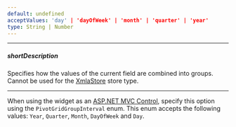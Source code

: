 ```yaml
---
default: undefined
acceptValues: 'day' | 'dayOfWeek' | 'month' | 'quarter' | 'year'
type: String | Number
---
```

---
##### shortDescription
Specifies how the values of the current field are combined into groups. Cannot be used for the [XmlaStore](/api-reference/30%20Data%20Layer/XmlaStore '/Documentation/ApiReference/Data_Layer/XmlaStore/') store type.

---
When using the widget as an [ASP.NET MVC Control](/concepts/35%20ASP.NET%20MVC%20Controls/20%20Fundamentals '/Documentation/Guide/ASP.NET_MVC_Controls/Fundamentals/'), specify this option using the `PivotGridGroupInterval` enum. This enum accepts the following values: `Year`, `Quarter`, `Month`, `DayOfWeek` and `Day`.
